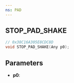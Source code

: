 ```yaml
---
ns: PAD
---
```

## STOP_PAD_SHAKE

```c
// 0x38C16A305E8CDC8D
void STOP_PAD_SHAKE(Any p0);
```

## Parameters
* **p0**:
